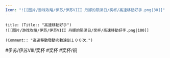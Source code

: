 ```yaml
---
Icon: "![[图片/游戏攻略/伊苏/伊苏VIII 丹娜的陨涕日/奖杯/高速移動好手.png|30]]"
---
```

```ad-common-bronze-trophy
title: (Title:: "高速移動好手")
![[图片/游戏攻略/伊苏/伊苏VIII 丹娜的陨涕日/奖杯/高速移動好手.png|100]]

(Comment:: "高速移動發動次數達到１００次.")
```

#伊苏/伊苏VIII/奖杯 #奖杯 #奖杯/铜
